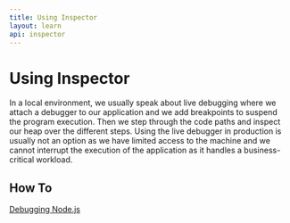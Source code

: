 ```yaml
---
title: Using Inspector
layout: learn
api: inspector
---
```


# Using Inspector

In a local environment, we usually speak about live debugging where we attach a
debugger to our application and we add breakpoints to suspend the program
execution. Then we step through the code paths and inspect our heap over the
different steps. Using the live debugger in production is usually not an option
as we have limited access to the machine and we cannot interrupt the execution
of the application as it handles a business-critical workload.

## How To

[Debugging Node.js](/learn/getting-started/debugging)
